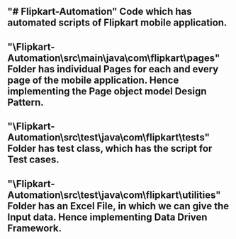 "# Flipkart-Automation" 
Code which has automated scripts of Flipkart mobile application. 
--------------------------------------------------------------------------
"\\Flipkart-Automation\src\main\java\com\flipkart\pages"
Folder has individual Pages for each and every page of the mobile  application. 
Hence implementing the Page object model Design Pattern.
---------------------------------------------------------------------------
"\\Flipkart-Automation\src\test\java\com\flipkart\tests"
Folder has test class, which has the script for Test cases.
---------------------------------------------------------------------------
"\\Flipkart-Automation\src\test\java\com\flipkart\utilities"
Folder has an Excel File, in which we can give the Input data. 
Hence implementing Data Driven Framework.
---------------------------------------------------------------------------